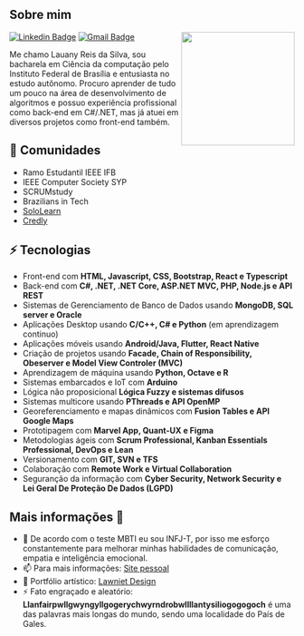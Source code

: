 <h2>Sobre mim</h2>

<img align='right' src='https://user-images.githubusercontent.com/5713670/87202985-820dcb80-c2b6-11ea-9f56-7ec461c497c3.gif' width='200"'>

[![Linkedin Badge](https://img.shields.io/badge/-lauanyreisdasilva-blue?style=flat-square&logo=Linkedin&logoColor=white&link=https://www.linkedin.com/in/lauany-reis-da-silva-569870119/)](https://www.linkedin.com/in/lauany-reis-da-silva-569870119/) 
[![Gmail Badge](https://img.shields.io/badge/lauanyrs1997@gmail.com-c14438?style=flat-square&logo=Gmail&logoColor=white&link=mailto:lauanyrs1997@gmail.com)](mailto:LauanyRS1997@gmail.com)

Me chamo Lauany Reis da Silva, sou bacharela em Ciência da computação pelo Instituto Federal de Brasília e entusiasta no estudo autônomo. Procuro aprender de tudo um pouco na área de desenvolvimento de algoritmos e possuo experiência profissional como back-end em C#/.NET, mas já atuei em diversos projetos como front-end também.

## 👯 Comunidades
* Ramo Estudantil IEEE IFB 
* IEEE Computer Society SYP
* SCRUMstudy
* Brazilians in Tech
* [SoloLearn](https://www.sololearn.com/Profile/3740046)
* [Credly](https://www.credly.com/users/lauany-reis-da-silva)

## ⚡ Tecnologias
- Front-end com **HTML, Javascript, CSS, Bootstrap, React e Typescript**
- Back-end com **C#, .NET, .NET Core, ASP.NET MVC, PHP, Node.js e API REST**
- Sistemas de Gerenciamento de Banco de Dados usando **MongoDB, SQL server e Oracle**
- Aplicações Desktop usando **C/C++, C# e Python** (em aprendizagem continuo)
- Aplicações móveis usando **Android/Java, Flutter, React Native**
- Criação de projetos usando **Facade, Chain of Responsibility, Obeserver e Model View Controler (MVC)**
- Aprendizagem de máquina usando **Python, Octave e R**
- Sistemas embarcados e IoT com **Arduino**
- Lógica não proposicional **Lógica Fuzzy e sistemas difusos**
- Sistemas multicore usando **PThreads e API OpenMP**
- Georeferenciamento e mapas dinâmicos com **Fusion Tables e API Google Maps**
- Prototipagem com **Marvel App, Quant-UX e Figma**
- Metodologias ágeis com **Scrum Professional, Kanban Essentials Professional, DevOps e Lean**
- Versionamento com **GIT, SVN e TFS**
- Colaboração com **Remote Work e Virtual Collaboration**
- Seguranção da informação com **Cyber Security, Network Security e Lei Geral De Proteção De Dados (LGPD)**

## Mais informações 🤔
- 💬 De acordo com o teste MBTI eu sou INFJ-T, por isso me esforço constantemente para melhorar minhas habilidades de comunicação, empatia e inteligência emocional.
- 📫 Para mais informações: [Site pessoal](https://lawniet.github.io/)
- 🎯 Portfólio artístico: [Lawniet Design](https://portifolio-oline.webnode.com/)
- ⚡ Fato engraçado e aleatório: **Llanfairpwllgwyngyllgogerychwyrndrobwllllantysiliogogogoch** é uma das palavras mais longas do mundo, sendo uma localidade do País de Gales.
